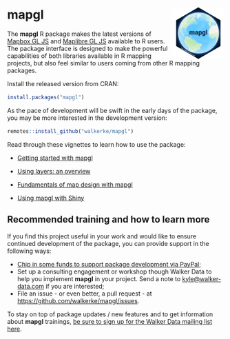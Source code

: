 # mapgl <a href="https://walker-data.com/mapgl"><img src="man/figures/logo.png" align="right" height="120" alt="mapgl website" /></a>

The **mapgl** R package makes the latest versions of [Mapbox GL JS](https://docs.mapbox.com/mapbox-gl-js/api/) and [Maplibre GL JS](https://maplibre.org/maplibre-gl-js/docs/) available to R users. The package interface is designed to make the powerful capabilities of both libraries available in R mapping projects, but also feel similar to users coming from other R mapping packages.

Install the released version from CRAN:

``` r
install.packages("mapgl")
```

As the pace of development will be swift in the early days of the package, you may be more interested in the development version:

``` r
remotes::install_github("walkerke/mapgl")
```

Read through these vignettes to learn how to use the package:

-   [Getting started with mapgl](https://walker-data.com/mapgl/articles/getting-started.html)

-   [Using layers: an overview](https://walker-data.com/mapgl/articles/layers-overview.html)

-   [Fundamentals of map design with mapgl](https://walker-data.com/mapgl/articles/map-design.html)

-   [Using mapgl with Shiny](https://walker-data.com/mapgl/articles/shiny.html)

## Recommended training and how to learn more

If you find this project useful in your work and would like to ensure continued development of the package, you can provide support in the following ways: 

* [Chip in some funds to support package development via PayPal](https://paypal.me/walkerdata);
* Set up a consulting engagement or workshop though Walker Data to help you implement __mapgl__ in your project.  Send a note to <kyle@walker-data.com> if you are interested; 
* File an issue - or even better, a pull request - at https://github.com/walkerke/mapgl/issues. 

To stay on top of package updates / new features and to get information about __mapgl__ trainings, [be sure to sign up for the Walker Data mailing list here](https://walker-data.us15.list-manage.com/subscribe?u=1829a68a5eda3d301119fdcd6&id=c4a53d2961).
